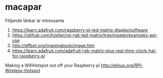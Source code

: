 # macapar

Följande länkar är intressanta
1) https://learn.adafruit.com/raspberry-pi-led-matrix-display/software
2) https://github.com/hzeller/rpi-rgb-led-matrix/tree/master/examples-api-use
3) http://effbot.org/imagingbook/image.htm
4) https://learn.adafruit.com/adafruit-rgb-matrix-plus-real-time-clock-hat-for-raspberry-pi


Making a WifiHotspot out off your Raspberry pi
http://elinux.org/RPI-Wireless-Hotspot
